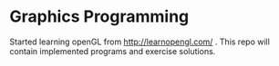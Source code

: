 # Graphics Programming

Started learning openGL from http://learnopengl.com/ . This repo will contain implemented programs and exercise solutions.
